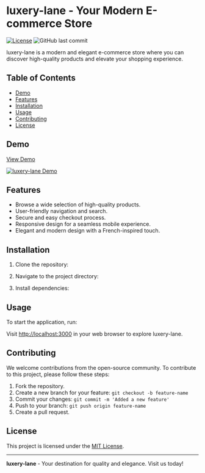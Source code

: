 # luxery-lane - Your Modern E-commerce Store

[![License](https://img.shields.io/badge/License-MIT-blue.svg)](LICENSE)
![GitHub last commit](https://img.shields.io/github/last-commit/m-nomanWD/luxery-lane)

luxery-lane is a modern and elegant e-commerce store where you can discover high-quality products and elevate your shopping experience.

## Table of Contents

- [Demo](#demo)
- [Features](#features)
- [Installation](#installation)
- [Usage](#usage)
- [Contributing](#contributing)
- [License](#license)

## Demo

[View Demo](https://yourdemoURL.com)

[![luxery-lane Demo](demo-screenshot.png)](https://yourdemoURL.com)

## Features

- Browse a wide selection of high-quality products.
- User-friendly navigation and search.
- Secure and easy checkout process.
- Responsive design for a seamless mobile experience.
- Elegant and modern design with a French-inspired touch.

## Installation

1. Clone the repository:

2. Navigate to the project directory:

3. Install dependencies:

## Usage

To start the application, run:

Visit [http://localhost:3000](http://localhost:3000) in your web browser to explore luxery-lane.

## Contributing

We welcome contributions from the open-source community. To contribute to this project, please follow these steps:

1. Fork the repository.
2. Create a new branch for your feature: `git checkout -b feature-name`
3. Commit your changes: `git commit -m 'Added a new feature'`
4. Push to your branch: `git push origin feature-name`
5. Create a pull request.

## License

This project is licensed under the [MIT License](LICENSE).

---

**luxery-lane** - Your destination for quality and elegance. Visit us today!
